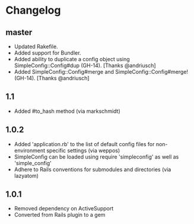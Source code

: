 # Changelog

## master

- Updated Rakefile.
- Added support for Bundler.
- Added ability to duplicate a config object using SimpleConfig::Config#dup (GH-14). [Thanks @andriusch]
- Added SimpleConfig::Config#merge and SimpleConfig::Config#merge! (GH-14). [Thanks @andriusch]

## 1.1

- Added #to_hash method (via markschmidt)

## 1.0.2

- Added 'application.rb' to the list of default config files for non-environment specific settings (via weppos)
- SimpleConfig can be loaded using require 'simpleconfig' as well as 'simple_config'
- Adhere to Rails conventions for submodules and directories (via lazyatom)

## 1.0.1

- Removed dependency on ActiveSupport
- Converted from Rails plugin to a gem
